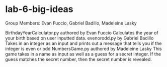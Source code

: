 # lab-6-big-ideas

Group Members: Evan Fuccio, Gabriel Badillo, Madeleine Lasky

BirthdayYearCalculator.py authored by Evan Fuccio
    Calculates the year of your birth based on user inputted data.
evenorodd.py by Gabriel Badillo
    Takes in an integer as an input and prints out a message that tells you if the integer
    is even or odd
NumbersGame.py authored by Madeleine Lasky 
    This game takes in a name as input as well as a guess for a secret integer. If the guess matches
    the secret number, then the secret number is revealed. 
